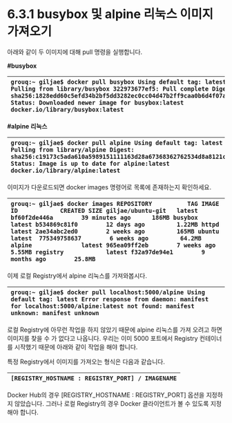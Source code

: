 # 6.3.1 busybox 및 alpine 리눅스 이미지 가져오기

아래와 같이 두 이미지에 대해 pull 명령을 실행합니다.

**\#busybox**

| `grouq:~ giljae$ docker pull busybox Using default tag: latest latest: Pulling from library/busybox 322973677ef5: Pull complete Digest: sha256:1828edd60c5efd34b2bf5dd3282ec0cc04d47b2ff9caa0b6d4f07a21d1c08084 Status: Downloaded newer image for busybox:latest docker.io/library/busybox:latest` |
| :--- |


**\#alpine 리눅스**

| `grouq:~ giljae$ docker pull alpine Using default tag: latest latest: Pulling from library/alpine Digest: sha256:c19173c5ada610a5989151111163d28a67368362762534d8a8121ce95cf2bd5a Status: Image is up to date for alpine:latest docker.io/library/alpine:latest` |
| :--- |


이미지가 다운로드되면 docker images 명령어로 목록에 존재하는지 확인하세요.

| `grouq:~ giljae$ docker images REPOSITORY          TAG IMAGE ID            CREATED SIZE giljae/ubuntu-git   latest bf60f2de446a        39 minutes ago      186MB busybox             latest b534869c81f0        12 days ago         1.22MB httpd               latest 2ae34abc2ed0        2 weeks ago         165MB ubuntu              latest  775349758637        6 weeks ago         64.2MB alpine              latest 965ea09ff2eb        7 weeks ago         5.55MB registry            latest f32a97de94e1        9 months ago        25.8MB` |
| :--- |


이제 로컬 Registry에서 alpine 리눅스를 가져와봅시다.

| `grouq:~ giljae$ docker pull localhost:5000/alpine Using default tag: latest Error response from daemon: manifest for localhost:5000/alpine:latest not found: manifest unknown: manifest unknown` |
| :--- |


로컬 Registry에 아무런 작업을 하지 않았기 때문에 alpine 리눅스를 가져 오려고 하면 이미지를 찾을 수 가 없다고 나옵니다. 우리는 이미 5000 포트에서 Registry 컨테이너를 시작했기 때문에 아래와 같이 작업을 해야 합니다.

특정 Registry에서 이미지를 가져오는 형식은 다음과 같습니다.

| `[REGISTRY_HOSTNAME : REGISTRY_PORT] / IMAGENAME` |
| :--- |


Docker Hub의 경우 \[REGISTRY\_HOSTNAME : REGISTRY\_PORT\] 옵션을 지정하지 않았습니다. 그러나 로컬 Registry의 경우 Docker 클라이언트가 볼 수 있도록 지정해야 합니다.


